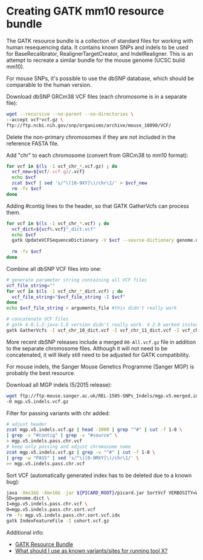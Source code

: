 # Creating GATK mm10 resource bundle


The GATK resource bundle is a collection of standard files for working with human resequencing data.
It contains known SNPs and indels to be used for BaseRecalibrator, RealignerTargetCreator, and IndelRealigner.
This is an attempt to recreate a similar bundle for the mouse genome (UCSC build mm10).

For mouse SNPs, it's possible to use the dbSNP database, which should be comparable to the human version.

Download dbSNP GRCm38 VCF files (each chromosome is in a separate file):

```bash
wget --recursive --no-parent --no-directories \
--accept vcf*vcf.gz \
ftp://ftp.ncbi.nih.gov/snp/organisms/archive/mouse_10090/VCF/
```

Delete the non-primary chromosomes if they are not included in the reference FASTA file.

Add "chr" to each chromosome (convert from GRCm38 to mm10 format):

```bash
for vcf in $(ls -1 vcf_chr_*.vcf.gz) ; do
  vcf_new=${vcf/.vcf.gz/.vcf}
  echo $vcf
  zcat $vcf | sed 's/^\([0-9XY]\)/chr\1/' > $vcf_new
  rm -fv $vcf
done
```
Adding #contig lines to the header, so that GATK GatherVcfs can process them.

```bash
for vcf in $(ls -1 vcf_chr_*.vcf) ; do
  vcf_dict=${vcf%.vcf}"_dict.vcf"
  echo $vcf
  gatk UpdateVCFSequenceDictionary -V $vcf --source-dictionary genome.dict  --output $vcf_dict
  
  rm -fv $vcf
done
```

Combine all dbSNP VCF files into one:

```bash
# generate parameter string containing all VCF files
vcf_file_string=""
for vcf in $(ls -1 vcf_chr_*_dict.vcf) ; do
  vcf_file_string="$vcf_file_string -I $vcf"
done
echo $vcf_file_string > arguments_file #this didn't really work

# concatenate VCF files 
# gatk 4.0.1.2-java-1.8 version didn't really work. 4.2.0 worked instead
gatk GatherVcfs -I vcf_chr_10_dict.vcf -I vcf_chr_11_dict.vcf -I vcf_chr_12_dict.vcf -I vcf_chr_13_dict.vcf -I vcf_chr_14_dict.vcf -I vcf_chr_15_dict.vcf -I vcf_chr_16_dict.vcf -I vcf_chr_17_dict.vcf -I vcf_chr_18_dict.vcf -I vcf_chr_19_dict.vcf -I vcf_chr_1_dict.vcf -I vcf_chr_2_dict.vcf -I vcf_chr_3_dict.vcf -I vcf_chr_4_dict.vcf -I vcf_chr_5_dict.vcf -I vcf_chr_6_dict.vcf -I vcf_chr_7_dict.vcf -I vcf_chr_8_dict.vcf -I vcf_chr_9_dict.vcf -I vcf_chr_AltOnly_dict.vcf -I vcf_chr_MT_dict.vcf -I vcf_chr_Multi_dict.vcf -I vcf_chr_Un_dict.vcf -I vcf_chr_X_dict.vcf -I vcf_chr_Y_dict.vcf -O dbsnp.vcf 

```

More recent dbSNP releases include a merged `00-All.vcf.gz` file in addition to the separate chromosome files.
Although it will not need to be concatenated, it will likely still need to be adjusted for GATK compatibility.

For mouse indels, the Sanger Mouse Genetics Programme (Sanger MGP) is probably the best resource.

Download all MGP indels (5/2015 release):

```bash
wget ftp://ftp-mouse.sanger.ac.uk/REL-1505-SNPs_Indels/mgp.v5.merged.indels.dbSNP142.normed.vcf.gz \
-O mgp.v5.indels.vcf.gz
```

Filter for passing variants with chr added:

```bash
# adjust header
zcat mgp.v5.indels.vcf.gz | head -1000 | grep "^#" | cut -f 1-8 \
| grep -v "#contig" | grep -v "#source" \
> mgp.v5.indels.pass.chr.vcf
# keep only passing and adjust chromosome name
zcat mgp.v5.indels.vcf.gz | grep -v "^#" | cut -f 1-8 \
| grep -w "PASS" | sed 's/^\([0-9MXY]\)/chr\1/' \
>> mgp.v5.indels.pass.chr.vcf
```

Sort VCF (automatically generated index has to be deleted due to a known bug):

```bash
java -Xms16G -Xmx16G -jar ${PICARD_ROOT}/picard.jar SortVcf VERBOSITY=WARNING \
SD=genome.dict \
I=mgp.v5.indels.pass.chr.vcf \
O=mgp.v5.indels.pass.chr.sort.vcf
rm -fv mgp.v5.indels.pass.chr.sort.vcf.idx
gatk IndexFeatureFile -I cohort.vcf.gz
```

Additional info:

* [GATK Resource Bundle](https://software.broadinstitute.org/gatk/download/bundle)
* [What should I use as known variants/sites for running tool X?](http://gatkforums.broadinstitute.org/gatk/discussion/1247/what-should-i-use-as-known-variants-sites-for-running-tool-x)
